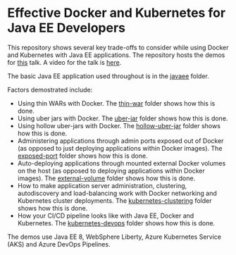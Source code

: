 # Effective Docker and Kubernetes for Java EE Developers
This repository shows several key trade-offs to consider while using Docker and Kubernetes with Java EE applications. The repository hosts the demos for [this](abstract.md) talk. A video for the talk is [here](https://www.youtube.com/watch?v=x-tAP4YZCcY). 

The basic Java EE application used throughout is in the [javaee](/javaee) folder. 

Factors demostrated include:

* Using thin WARs with Docker. The [thin-war](/thin-war) folder shows how this is done.
* Using uber jars with Docker. The [uber-jar](/uber-jar) folder shows how this is done.
* Using hollow uber-jars with Docker. The [hollow-uber-jar](/hollow-uber-jar) folder shows how this is done.
* Administering applications through admin ports exposed out of Docker (as opposed to just deploying applications within Docker images). The [exposed-port](/exposed-port) folder shows how this is done.
* Auto-deploying applications through mounted external Docker volumes on the host (as opposed to deploying applications within Docker images). The [external-volume](/external-volume) folder shows how this is done.
* How to make application server administration, clustering, autodiscovery and load-balancing work with Docker networking and Kubernetes cluster deployments. The [kubernetes-clustering](/kubernetes-clustering) folder shows how this is done.
* How your CI/CD pipeline looks like with Java EE, Docker and Kubernetes. The [kubernetes-devops](/kubernetes-devops) folder shows how this is done.

The demos use Java EE 8, WebSphere Liberty, Azure Kubernetes Service (AKS) and Azure DevOps Pipelines.
